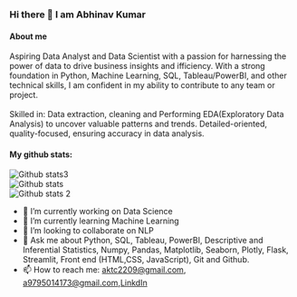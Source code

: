 ### Hi there 👋 I am Abhinav Kumar

#### About me
Aspiring Data Analyst and Data Scientist with a passion for harnessing the power of data to drive business insights and ifficiency. With a strong foundation in Python, Machine Learning, SQL, Tableau/PowerBI, and other technical skills, I am confident in my ability to contribute to any team or project.<br><br>
Skilled in: Data extraction, cleaning and Performing EDA(Exploratory Data Analysis) to uncover valuable patterns and trends. Detailed-oriented, quality-focused, ensuring accuracy in data analysis.

#### My github stats:
![Github stats3](https://github-readme-stats.vercel.app/api?username=Abhinav-2208)<br>
![Github stats](https://github-readme-streak-stats.herokuapp.com/?user=Abhinav-2208)<br>
![Github stats 2](https://github-readme-stats.vercel.app/api/top-langs/?username=Abhinav-2208)

- 🔭 I’m currently working on Data Science
- 🌱 I’m currently learning Machine Learning
- 👯 I’m looking to collaborate on NLP
- 💬 Ask me about Python, SQL, Tableau, PowerBI, Descriptive and Inferential Statistics,
Numpy, Pandas, Matplotlib, Seaborn, Plotly, Flask, Streamlit,
Front end (HTML,CSS, JavaScript), Git and Github.
- 📫 How to reach me: aktc2209@gmail.com, a9795014173@gmail.com,[LinkdIn](https://www.linkedin.com/in/abhinav-kumar-3b14b71b8/)
  

<!--
**Abhinav-2208/Abhinav-2208** is a ✨ _special_ ✨ repository because its `README.md` (this file) appears on your GitHub profile.

Here are some ideas to get you started:

- 🔭 I’m currently working on ...
- 🌱 I’m currently learning ...
- 👯 I’m looking to collaborate on ...
- 🤔 I’m looking for help with ...
- 💬 Ask me about ...
- 📫 How to reach me: ...
- 😄 Pronouns: ...
- ⚡ Fun fact: ...
-->
